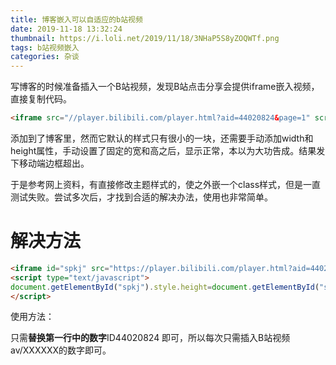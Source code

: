 ```yaml
---
title: 博客嵌入可以自适应的b站视频
date: 2019-11-18 13:32:24
thumbnail: https://i.loli.net/2019/11/18/3NHaP5S8yZOQWTf.png
tags: b站视频嵌入
categories: 杂谈
---
```


写博客的时候准备插入一个B站视频，发现B站点击分享会提供iframe嵌入视频，直接复制代码。

<!--more-->

```html
<iframe src="//player.bilibili.com/player.html?aid=44020824&page=1" scrolling="no" border="0" frameborder="no" framespacing="0" allowfullscreen="true"> </iframe>
```

添加到了博客里，然而它默认的样式只有很小的一块，还需要手动添加width和height属性，手动设置了固定的宽和高之后，显示正常，本以为大功告成。结果发下移动端边框超出。

于是参考网上资料，有直接修改主题样式的，使之外嵌一个class样式，但是一直测试失败。尝试多次后，才找到合适的解决办法，使用也非常简单。

# 解决方法

```html
<iframe id="spkj" src="https://player.bilibili.com/player.html?aid=44020824&page=1" scrolling="no" border="0" frameborder="no" framespacing="0" allowfullscreen="true" width=100%> </iframe>
<script type="text/javascript">  
document.getElementById("spkj").style.height=document.getElementById("spkj").scrollWidth*0.76+"px";
</script>
```

使用方法：

只需**替换第一行中的数字**ID44020824 即可，所以每次只需插入B站视频av/XXXXXX的数字即可。